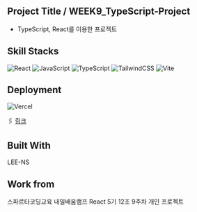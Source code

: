 ## Project Title / WEEK9_TypeScript-Project

- TypeScript, React를 이용한 프로젝트

## Skill Stacks

![React](https://img.shields.io/badge/react-%2320232a.svg?style=for-the-badge&logo=react&logoColor=%2361DAFB) ![JavaScript](https://img.shields.io/badge/JavaScript-323330?style=for-the-badge&logo=javascript&logoColor=F7DF1E) ![TypeScript](https://img.shields.io/badge/typescript-%23007ACC.svg?style=for-the-badge&logo=typescript&logoColor=white) ![TailwindCSS](https://img.shields.io/badge/tailwindcss-%2338B2AC.svg?style=for-the-badge&logo=tailwind-css&logoColor=white)
![Vite](https://img.shields.io/badge/vite-%23646CFF.svg?style=for-the-badge&logo=vite&logoColor=white)

## Deployment

![Vercel](https://img.shields.io/badge/Vercel-000000.svg?style=for-the-badge&logo=Vercel&logoColor=white)

🖇️ [링크](https://week-9-type-script-project.vercel.app/)

## Built With

LEE-NS

## Work from

스파르타코딩교육 내일배움캠프 React 5기 12조 9주차 개인 프로젝트
